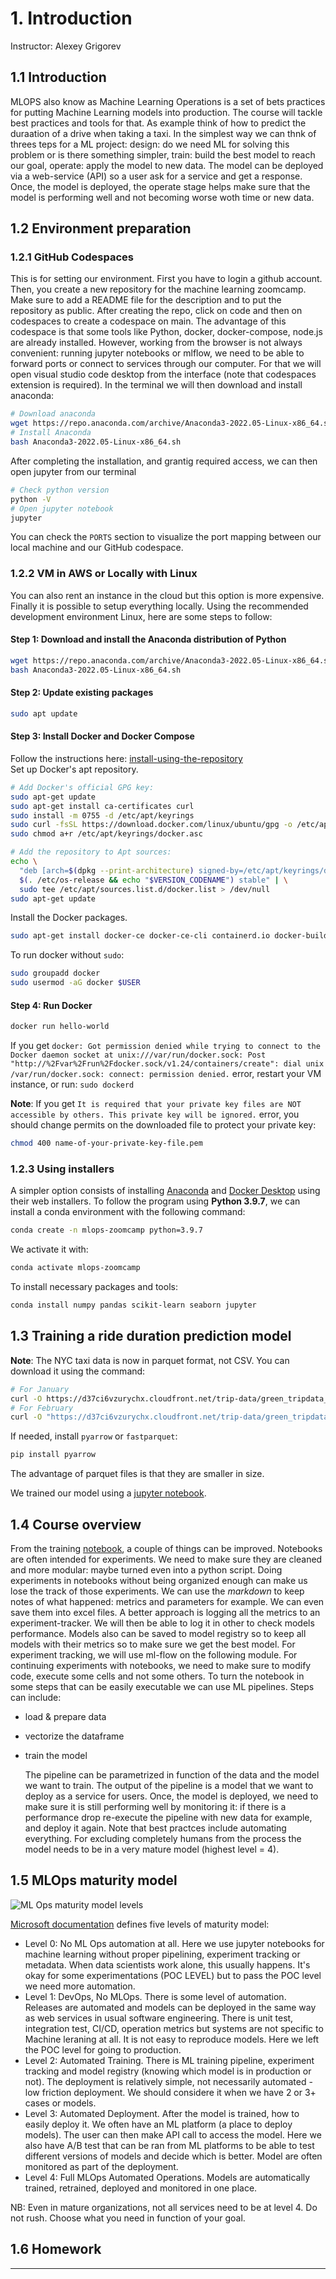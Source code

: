 # 1. Introduction

Instructor: Alexey Grigorev

## 1.1 Introduction
MLOPS also know as Machine Learning Operations is a set of bets practices for putting Machine Learning models into production. The course will tackle best practices and tools for that. As example think of how to predict the duraation of a drive when taking a taxi. In the simplest way we can thnk of threes teps for a ML project:
design: do we need ML for solving this problem or is there something simpler, train: build the best model to reach our goal, operate: apply the model to new data. The model can be deployed via a web-service (API) so a user ask for a service and get a response. Once, the model is deployed, the operate stage helps make sure that the model is performing well and not becoming worse woth time or new data.



## 1.2 Environment preparation

### 1.2.1 GitHub Codespaces
This is for setting our environment. First you have to login a github account. Then, you create a new repository for the machine learning zoomcamp. Make sure to add a README file for the description and to put the repository as public. 
After creating the repo, click on code and then on codespaces to create a codespace on main. The advantage of this codespace is that some tools like Python, docker, docker-compose, node.js are already installed. 
However, working from the browser is not always convenient: running jupyter notebooks or mlflow, we need to be able to forward ports or connect to services through our computer. For that we will open visual studio code desktop from the interface (note that codespaces extension is required). In the terminal we will then download and install anaconda: 
```sh
# Download anaconda
wget https://repo.anaconda.com/archive/Anaconda3-2022.05-Linux-x86_64.sh
# Install Anaconda
bash Anaconda3-2022.05-Linux-x86_64.sh
```
After completing the installation, and grantig required access, we can then open jupyter from our terminal
```sh
# Check python version
python -V
# Open jupyter notebook
jupyter
```
You can check the `PORTS` section to visualize the port mapping between our local machine and our GitHub codespace.


### 1.2.2 VM in AWS or Locally with Linux

You can also rent an instance in the cloud but this option is more expensive. Finally it is possible to setup everything locally. Using the recommended development environment Linux, here are some steps to follow:

#### Step 1: Download and install the Anaconda distribution of Python
```sh
wget https://repo.anaconda.com/archive/Anaconda3-2022.05-Linux-x86_64.sh
bash Anaconda3-2022.05-Linux-x86_64.sh
```

#### Step 2: Update existing packages

```sh
sudo apt update
```

#### Step 3: Install Docker and Docker Compose
Follow the instructions here:
[install-using-the-repository](https://docs.docker.com/engine/install/ubuntu/#install-using-the-repository)  
Set up Docker's apt repository.
```sh
# Add Docker's official GPG key:
sudo apt-get update
sudo apt-get install ca-certificates curl
sudo install -m 0755 -d /etc/apt/keyrings
sudo curl -fsSL https://download.docker.com/linux/ubuntu/gpg -o /etc/apt/keyrings/docker.asc
sudo chmod a+r /etc/apt/keyrings/docker.asc

# Add the repository to Apt sources:
echo \
  "deb [arch=$(dpkg --print-architecture) signed-by=/etc/apt/keyrings/docker.asc] https://download.docker.com/linux/ubuntu \
  $(. /etc/os-release && echo "$VERSION_CODENAME") stable" | \
  sudo tee /etc/apt/sources.list.d/docker.list > /dev/null
sudo apt-get update
```
Install the Docker packages.
```sh
sudo apt-get install docker-ce docker-ce-cli containerd.io docker-buildx-plugin docker-compose-plugin
```
To run docker without `sudo`:

```sh
sudo groupadd docker
sudo usermod -aG docker $USER
```

#### Step 4: Run Docker

```sh
docker run hello-world
```

If you get `docker: Got permission denied while trying to connect to the Docker daemon socket at unix:///var/run/docker.sock: Post "http://%2Fvar%2Frun%2Fdocker.sock/v1.24/containers/create": dial unix /var/run/docker.sock: connect: permission denied.` error, restart your VM instance, or run:
`sudo dockerd`

**Note**: If you get `It is required that your private key files are NOT accessible by others. This private key will be ignored.` error, you should change permits on the downloaded file to protect your private key:

 ```sh
chmod 400 name-of-your-private-key-file.pem
```


### 1.2.3 Using installers

A simpler option consists of installing [Anaconda](https://www.anaconda.com/download) and [Docker Desktop](https://docs.docker.com/desktop/) using their web installers. To follow the program using **Python 3.9.7**, we can install a conda environment with the following command:
```sh
conda create -n mlops-zoomcamp python=3.9.7
```

We activate it with:
```sh
conda activate mlops-zoomcamp
```

To install necessary packages and tools:
```sh
conda install numpy pandas scikit-learn seaborn jupyter
```

## 1.3 Training a ride duration prediction model

**Note**: The NYC taxi data is now in parquet format, not CSV. You can download it using the command:
```sh
# For January
curl -O https://d37ci6vzurychx.cloudfront.net/trip-data/green_tripdata_2021-01.parquet
# For February
curl -O "https://d37ci6vzurychx.cloudfront.net/trip-data/green_tripdata_2021-02.parquet"
```
If needed, install `pyarrow` or `fastparquet`:
```sh
pip install pyarrow
```
The advantage of parquet files is that they are smaller in size.

We trained our model using a [jupyter notebook](notebooks/duration-prediction.ipynb).


## 1.4 Course overview
From the training [notebook](notebooks/duration-prediction.ipynb), a couple of things can be improved. Notebooks are often intended for experiments. We need to make sure they are cleaned and more modular: maybe turned even into a python script.
Doing experiments in notebooks without being organized enough can make us lose the track of those experiments. We can use the *markdown* to keep notes of what happened: metrics and parameters for example. We can even save them into excel files. A better approach is logging all the metrics to an experiment-tracker. We will then be able to log it in other to check models performance. Models also can be saved to model registry so to keep all models with their metrics so to make sure we get the best model. For experiment tracking, we will use ml-flow on the following module. For continuing experiments with notebooks, we need to make sure to modify code, execute some cells and not some others. To turn the notebook in some steps that can be easily executable we can use ML pipelines. Steps can include:
- load & prepare data
- vectorize the dataframe
- train the model

  The pipeline can be parametrized in function of the data and the model we want to train. The output of the pipeline is a model that we want to deploy as a service for users. Once, the model is deployed, we need to make sure it is still performing well by monitoring it: if there is a performance drop re-execute the pipeline with new data for example, and deploy it again.
  Note that best practces include automating everything. For excluding completely humans from the process the model needs to be in a very mature model (highest level = 4).



## 1.5 MLOps maturity model

![ML Ops maturity model levels](../images/maturity_levels.jpg)

[Microsoft documentation](https://docs.microsoft.com/en-us/azure/architecture/example-scenario/mlops/mlops-maturity-model) defines five levels of maturity model:
- Level 0: No ML Ops automation at all.
Here we use jupyter notebooks for machine learning without proper pipelining, experiment tracking or metadata. When data scientists work alone, this usually happens. It's okay for some experimentations (POC LEVEL) but to pass the POC level we need more automation.
- Level 1: DevOps, No MLOps.
There is some level of automation. Releases are automated and models can be deployed in the same way as web services in usual software engineering. There is unit test, integration test, CI/CD, operation metrics but systems are not specific to Machine leraning at all. It is not easy to reproduce models. Here we left the POC level for going to production.
- Level 2: Automated Training.
There is ML training pipeline, experiment tracking and model registry (knowing which model is in production or not). The deployment is relatively simple, not necessarily automated - low friction deployment. We should considere it when we have 2 or 3+ cases or models.
- Level 3: Automated Deployment.
After the model is trained, how to easily deploy it. We often have an ML platform (a place to deploy models). The user can then make API call to access the model. Here we also have A/B test that can be ran from ML platforms to be able to test different versions of models and decide which is better. Model are often monitored as part of the deployment.
- Level 4: Full MLOps Automated Operations.
Models are automatically trained, retrained, deployed and monitored in one place.

NB: Even in mature organizations, not all services need to be at level 4. Do not rush. Choose what you need in function of your goal. 


## 1.6 Homework

---
